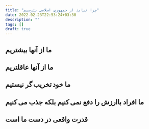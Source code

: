 ```yaml
---
title: "چرا نباید از جمهوری اسلامی بترسیم"
date: 2022-02-23T22:53:24+03:30
description: ""
tags: []
draft: true
---
```

## ما از آنها بیشتریم

## ما از آنها عاقلتریم

## ما خود تخریب گر نیستیم

## ما افراد باارزش را دفع نمی کنیم بلکه جذب می کنیم

## قدرت واقعی در دست ما است


